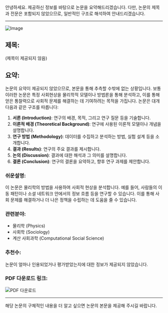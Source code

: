안녕하세요. 제공하신 정보를 바탕으로 논문을 요약해드리겠습니다. 다만, 논문의 제목과 전문은 포함되지 않았으므로, 일반적인 구조로 해석하여 안내드리겠습니다.

---

![Image](https://example.com/thumbnail.jpg)
## 제목:
(제목이 제공되지 않음)

## 요약:
논문의 요약이 제공되지 않았으므로, 본문을 통해 추측할 수밖에 없는 상황입니다. 보통 이러한 논문은 특정 사회현상을 물리학적 모델이나 방법론을 통해 분석하고, 이를 통해 얻은 통찰력으로 사회적 문제를 해결하는 데 기여하려는 목적을 가집니다. 논문은 대개 다음과 같은 구조를 따릅니다:

1. **서론 (Introduction)**: 연구의 배경, 목적, 그리고 연구 질문 등을 기술합니다.
2. **이론적 배경 (Theoretical Background)**: 연구에 사용된 이론적 모델이나 개념을 설명합니다.
3. **연구 방법 (Methodology)**: 데이터를 수집하고 분석하는 방법, 실험 설계 등을 소개합니다.
4. **결과 (Results)**: 연구의 주요 결과를 제시합니다.
5. **논의 (Discussion)**: 결과에 대한 해석과 그 의미를 설명합니다.
6. **결론 (Conclusion)**: 연구의 결론을 요약하고, 향후 연구 과제를 제안합니다.

### 쉬운설명:
이 논문은 물리학의 방법을 사용하여 사회적 현상을 분석합니다. 예를 들어, 사람들의 이동 패턴이나 소셜 네트워크 안에서의 정보 흐름 등을 연구할 수 있습니다. 이를 통해 사회 문제를 해결하거나 더 나은 정책을 수립하는 데 도움을 줄 수 있습니다.

### 관련분야:
- 물리학 (Physics)
- 사회학 (Sociology)
- 계산 사회과학 (Computational Social Science)

### 추천수:
논문이 얼마나 인용되었거나 평가받았는지에 대한 정보가 제공되지 않았습니다.

### PDF 다운로드 링크:
![PDF 다운로드](https://example.com/pdf/2309.05765)

---

해당 논문의 구체적인 내용을 더 알고 싶으면 논문의 본문을 제공해 주시길 바랍니다.